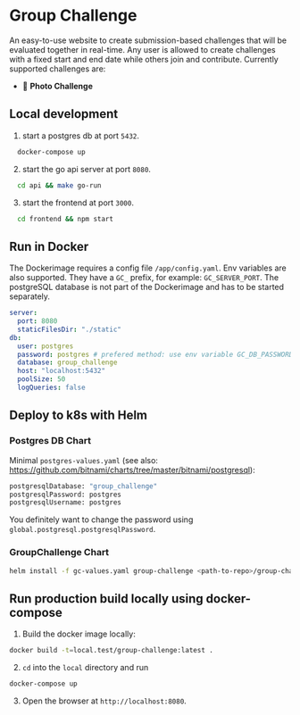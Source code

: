 # Group Challenge

An easy-to-use website to create submission-based challenges that will be evaluated together in real-time.
Any user is allowed to create challenges with a fixed start and end date while others join and
contribute. Currently supported challenges are:

- 📸 **Photo Challenge**

## Local development

1. start a postgres db at port `5432`.

```sh
  docker-compose up
```

2. start the go api server at port `8080`.

```sh
  cd api && make go-run
```

3. start the frontend at port `3000`.

```sh
  cd frontend && npm start
```

## Run in Docker

The Dockerimage requires a config file `/app/config.yaml`. Env variables are also supported. They have a `GC_` prefix,
for example: `GC_SERVER_PORT`. The postgreSQL database is not part of the Dockerimage and has to be started separately.

```yaml
server:
  port: 8080
  staticFilesDir: "./static"
db:
  user: postgres
  password: postgres # prefered method: use env variable GC_DB_PASSWORD
  database: group_challenge
  host: "localhost:5432"
  poolSize: 50
  logQueries: false
```

## Deploy to k8s with Helm

### Postgres DB Chart

Minimal `postgres-values.yaml` (see also: https://github.com/bitnami/charts/tree/master/bitnami/postgresql):

```sh
postgresqlDatabase: "group_challenge"
postgresqlPassword: postgres
postgresqlUsername: postgres
```

You definitely want to change the password using `global.postgresql.postgresqlPassword`.

### GroupChallenge Chart

```sh
helm install -f gc-values.yaml group-challenge <path-to-repo>/group-challenge/helm/group-challenge
```

## Run production build locally using docker-compose

1. Build the docker image locally:

```sh
docker build -t=local.test/group-challenge:latest .
```

2. `cd` into the `local` directory and run

```sh
docker-compose up
```

3. Open the browser at `http://localhost:8080`.
